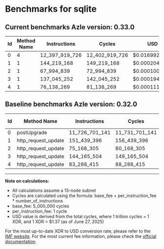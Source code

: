 # Benchmarks for sqlite

## Current benchmarks Azle version: 0.33.0
| Id | Method Name | Instructions | Cycles | USD | USD/Million Calls | Change |
|-----------|-------------|------------|--------|-----|--------------|-------|
| 0 | 4 | 12_397_919_726 | 12_402_919_726 | $0.0169920000 | $16_992.00 | <font color="red">+671_218_585</font> |
| 1 | 1 | 144_219_168 | 149_219_168 | $0.0002044303 | $204.43 | <font color="green">-7_220_228</font> |
| 2 | 1 | 67_994_839 | 72_994_839 | $0.0001000029 | $100.00 | <font color="green">-7_173_466</font> |
| 3 | 1 | 137_045_252 | 142_045_252 | $0.0001946020 | $194.60 | <font color="green">-7_120_252</font> |
| 4 | 1 | 76_138_269 | 81_138_269 | $0.0001111594 | $111.15 | <font color="green">-7_150_146</font> |

## Baseline benchmarks Azle version: 0.32.0
| Id | Method Name | Instructions | Cycles | USD | USD/Million Calls |
|-----------|-------------|------------|--------|-----|--------------|
| 0 | postUpgrade | 11_726_701_141 | 11_731_701_141 | $0.0160724306 | $16_072.43 |
| 1 | http_request_update | 151_439_396 | 156_439_396 | $0.0002143220 | $214.32 |
| 2 | http_request_update | 75_168_305 | 80_168_305 | $0.0001098306 | $109.83 |
| 3 | http_request_update | 144_165_504 | 149_165_504 | $0.0002043567 | $204.35 |
| 4 | http_request_update | 83_288_415 | 88_288_415 | $0.0001209551 | $120.95 |



---

**Note on calculations:**
- All calculations assume a 13-node subnet
- Cycles are calculated using the formula: base_fee + per_instruction_fee \* number_of_instructions
- base_fee: 5_000_000 cycles
- per_instruction_fee: 1 cycle
- USD value is derived from the total cycles, where 1 trillion cycles = 1 XDR, and 1 XDR = $1.37 (as of June 27, 2025)

For the most up-to-date XDR to USD conversion rate, please refer to the [IMF website](https://www.imf.org/external/np/fin/data/rms_sdrv.aspx).
For the most current fee information, please check the [official documentation](https://internetcomputer.org/docs/references/cycles-cost-formulas).
